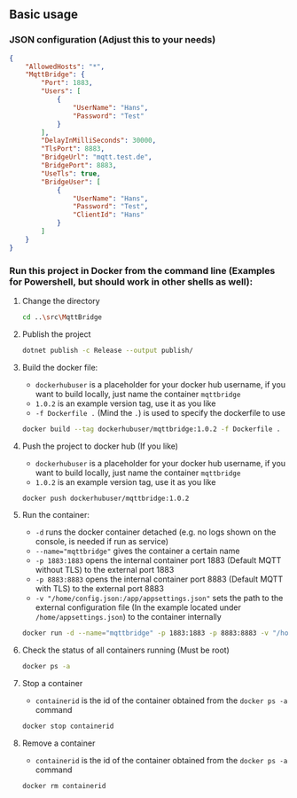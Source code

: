 ## Basic usage

### JSON configuration (Adjust this to your needs)
```json
{
    "AllowedHosts": "*",
    "MqttBridge": {
        "Port": 1883,
        "Users": [
            {
                "UserName": "Hans",
                "Password": "Test"
            }
        ],
        "DelayInMilliSeconds": 30000,
        "TlsPort": 8883,
        "BridgeUrl": "mqtt.test.de",
        "BridgePort": 8883,
        "UseTls": true,
        "BridgeUser": [
            {
                "UserName": "Hans",
                "Password": "Test",
                "ClientId": "Hans"
            }
        ]
    }
}
```

### Run this project in Docker from the command line (Examples for Powershell, but should work in other shells as well):

1. Change the directory
    ```bash
    cd ..\src\MqttBridge
    ```

2. Publish the project
    ```bash
    dotnet publish -c Release --output publish/
    ```

3. Build the docker file:
    * `dockerhubuser` is a placeholder for your docker hub username, if you want to build locally, just name the container `mqttbridge`
    * `1.0.2` is an example version tag, use it as you like
    * `-f Dockerfile .` (Mind the `.`) is used to specify the dockerfile to use

    ```bash
    docker build --tag dockerhubuser/mqttbridge:1.0.2 -f Dockerfile .
    ```

4. Push the project to docker hub (If you like)
    * `dockerhubuser` is a placeholder for your docker hub username, if you want to build locally, just name the container `mqttbridge`
    * `1.0.2` is an example version tag, use it as you like

    ```bash
    docker push dockerhubuser/mqttbridge:1.0.2
    ```

5. Run the container:
    * `-d` runs the docker container detached (e.g. no logs shown on the console, is needed if run as service)
    * `--name="mqttbridge"` gives the container a certain name
    * `-p 1883:1883` opens the internal container port 1883 (Default MQTT without TLS) to the external port 1883
    * `-p 8883:8883` opens the internal container port 8883 (Default MQTT with TLS) to the external port 8883
    * `-v "/home/config.json:/app/appsettings.json"` sets the path to the external configuration file (In the example located under `/home/appsettings.json`) to the container internally
    
    ```bash
    docker run -d --name="mqttbridge" -p 1883:1883 -p 8883:8883 -v "/home/appsettings.json:/app/appsettings.json" --restart=always dockerhubuser/mqttbridge:1.0.2
    ```

6. Check the status of all containers running (Must be root)
    ```bash
    docker ps -a
    ```

7. Stop a container
    * `containerid` is the id of the container obtained from the `docker ps -a` command
    ```bash
    docker stop containerid
    ```

8. Remove a container
    * `containerid` is the id of the container obtained from the `docker ps -a` command
    ```bash
    docker rm containerid
    ```